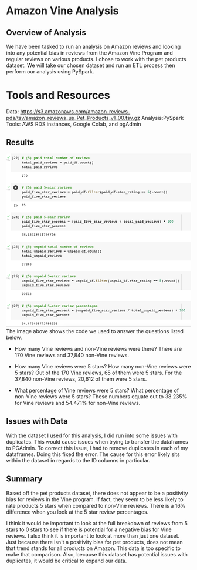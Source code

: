 # Amazon Vine Analysis

## Overview of Analysis 
We have been tasked to run an analysis on Amazon reviews and looking into any potential bias in reviews from the Amazon Vine Program and regular reviews on various products. I chose to work with the pet products dataset. We will take our chosen dataset and run an ETL process then perform our analysis using PySpark. 

# Tools and Resources
Data: https://s3.amazonaws.com/amazon-reviews-pds/tsv/amazon_reviews_us_Pet_Products_v1_00.tsv.gz
Analysis:PySpark
Tools: AWS RDS instances, Google Colab, and pgAdmin

## Results
![D2_Review_Counts](https://github.com/MeredithTracy/Amazon_Vine_Analysis/blob/main/Images/D2_Review_Counts.png)
The image above shows the code we used to answer the questions listed below. 

- How many Vine reviews and non-Vine reviews were there?
There are 170 Vine reviews and 37,840 non-Vine reviews. 

- How many Vine reviews were 5 stars? How many non-Vine reviews were 5 stars?
Out of the 170 Vine reviews, 65 of them were 5 stars. For the 37,840 non-Vine reviews, 20,612 of them were 5 stars. 

- What percentage of Vine reviews were 5 stars? What percentage of non-Vine reviews were 5 stars?
These numbers equate out to 38.235% for Vine reviews and 54.471% for non-Vine reviews. 

## Issues with Data
With the dataset I used for this analysis, I did run into some issues with duplicates. This would cause issues when trying to transfer the dataframes to PGAdmin. To correct this issue, I had to remove duplicates in each of my dataframes. Doing this fixed the error. The cause for this error likely sits within the dataset in regards to the ID columns in particular. 

## Summary
Based off the pet products dataset, there does not appear to be a positivity bias for reviews in the Vine program. If fact, they seem to be less likely to rate products 5 stars when compared to non-Vine reviews. There is a 16% difference when you look at the 5 star review percentages. 

I think it would be important to look at the full breakdown of reviews from 5 stars to 0 stars to see if there is potential for a negative bias for Vine reviews. I also think it is important to look at more than just one dataset. Just because there isn't a positivity bias for pet products, does not mean that trend stands for all products on Amazon. This data is too specific to make that comparison. Also, because this dataset has potential issues with duplicates, it would be critical to expand our data. 
